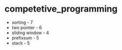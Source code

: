# competetive_programming

- sorting - 7
- two pointer - 6
- sliding window - 4
- prefixsum - 5
- stack - 5
